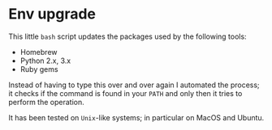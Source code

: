 # Env upgrade

This little `bash` script updates the packages used by the following tools:

 * Homebrew
 * Python 2.x, 3.x
 * Ruby gems
 
Instead of having to type this over and over again I automated the process; it checks 
if the command is found in your `PATH` and only then it tries to perform the operation.

It has been tested on `Unix`-like systems; in particular on MacOS and Ubuntu.